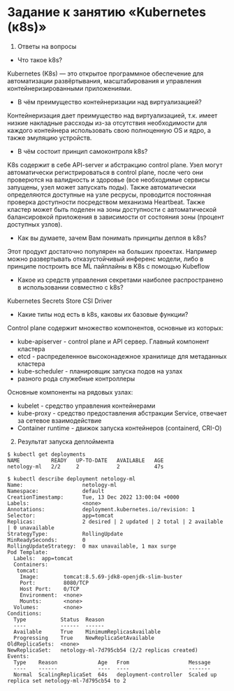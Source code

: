 # Задание к занятию «Kubernetes (к8s)»

1. Ответы на вопросы
-  Что такое k8s?

Kubernetes (K8s) — это открытое программное обеспечение для автоматизации развёртывания, масштабирования и управления контейнеризированными приложениями.

- В чём преимущество контейнеризации над виртуализацией?

Контейнеризация дает преимущество над виртуализацией, т.к. имеет низкие накладные рассходы из-за отсутствия необходимости для каждого контейнера использовать свою полноценную OS и ядро, а также эмуляцию устройств.

- В чём состоит принцип самоконтроля k8s?

K8s содержит в себе API-server и абстракцию control plane. Узел могут автоматически  регистрироваться в control plane, после чего они проверются на валидность и здоровье (все необходимые сервисы запущены, узел может запускать поды). Также автоматически определяются доступные на узле ресрусы, проводится постоянная проверка доступности посредством механизма Heartbeat. Также кластер может быть поделен на зоны доступности с автоматической балансировкой приложения в зависимости от состояния зоны (процент доступных узлов).

- Как вы думаете, зачем Вам понимать принципы деплоя в k8s?

Этот продукт достаточно популярен на больших проектах. Например можно развертывать отказустойчивый инференс модели, либо в принципе построить все ML пайплайны в K8s с помощью Kubeflow

- Какое из средств управления секретами наиболее распространено в использовании совместно с k8s?

Kubernetes Secrets Store CSI Driver

- Какие типы нод есть в k8s, каковы их базовые функции?

Control plane содержит множество компонентов, основные из которых:

- kube-apiserver - control plane и API сервер. Главный компонент кластера
- etcd - распределенное высоконадежное хранилище для метаданных кластера
- kube-scheduler - планировщик запуска подов на узлах
- разного рода служебные контроллеры

Основные компоненты на рядовых узлах:

- kubelet - средство управления контейнерами
- kube-proxy - средство предоставления абстракции Service, отвечает за сетевое взаимодействие
- Container runtime - движок запуска контейнеров (containerd, CRI-O)

2. Результат запуска деплоймента
```
$ kubectl get deployments
NAME          READY   UP-TO-DATE   AVAILABLE   AGE
netology-ml   2/2     2            2           47s

$ kubectl describe deployment netology-ml
Name:                   netology-ml
Namespace:              default
CreationTimestamp:      Tue, 13 Dec 2022 13:00:04 +0000
Labels:                 <none>
Annotations:            deployment.kubernetes.io/revision: 1
Selector:               app=tomcat
Replicas:               2 desired | 2 updated | 2 total | 2 available | 0 unavailable
StrategyType:           RollingUpdate
MinReadySeconds:        0
RollingUpdateStrategy:  0 max unavailable, 1 max surge
Pod Template:
  Labels:  app=tomcat
  Containers:
   tomcat:
    Image:        tomcat:8.5.69-jdk8-openjdk-slim-buster
    Port:         8080/TCP
    Host Port:    0/TCP
    Environment:  <none>
    Mounts:       <none>
  Volumes:        <none>
Conditions:
  Type           Status  Reason
  ----           ------  ------
  Available      True    MinimumReplicasAvailable
  Progressing    True    NewReplicaSetAvailable
OldReplicaSets:  <none>
NewReplicaSet:   netology-ml-7d795cb54 (2/2 replicas created)
Events:
  Type    Reason             Age   From                   Message
  ----    ------             ----  ----                   -------
  Normal  ScalingReplicaSet  64s   deployment-controller  Scaled up replica set netology-ml-7d795cb54 to 2
```
